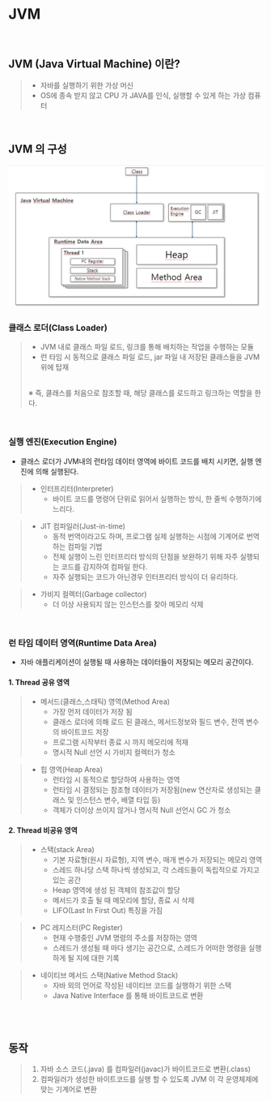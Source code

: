 # JVM   

&nbsp;

## JVM (Java Virtual Machine) 이란?
> - 자바를 실행하기 위한 가상 머신
> - OS에 종속 받지 않고 CPU 가 JAVA를 인식, 실행할 수 있게 하는 가상 컴퓨터

&nbsp;
&nbsp;    

## JVM 의 구성
![img.png](img.png)
### 클래스 로더(Class Loader)   
>   - JVM 내로 클래스 파일 로드, 링크를 통해 배치하는 작업을 수행하는 모듈    
>   - 런 타임 시 동적으로 클래스 파일 로드, jar 파일 내 저장된 클래스들을 JVM 위에 탑재   
>   &nbsp;&nbsp;&nbsp;&nbsp;   
> 
>   ※ 즉, 클래스를 처음으로 참조할 때, 해당 클래스를 로드하고 링크하는 역할을 한다.   

&nbsp;

### 실행 엔진(Execution Engine)
- 클래스 로더가 JVM내의 런타임 데이터 영역에 바이트 코드를 배치 시키면, 실행 엔진에 의해 실행된다.
>   - 인터프리터(Interpreter)   
>     - 바이트 코드를 명령어 단위로 읽어서 실행하는 방식, 한 줄씩 수행하기에 느리다.

>  - JIT 컴파일러(Just-in-time)   
>    - 동적 번역이라고도 하며, 프로그램 실제 실행하는 시점에 기계어로 번역하는 컴파일 기법   
>    - 전체 실행이 느린 인터프리터 방식의 단점을 보완하기 위해 자주 실행되는 코드를 감지하여 컴파일 한다.  
>    - 자주 실행되는 코드가 아닌경우 인터프리터 방식이 더 유리하다.

>  - 가비지 컬렉터(Garbage collector)   
>    - 더 이상 사용되지 않는 인스턴스를 찾아 메모리 삭제

&nbsp;

### 런 타임 데이터 영역(Runtime Data Area)   
  - 자바 애플리케이션이 실행될 때 사용하는 데이터들이 저장되는 메모리 공간이다.   

####  1. Thread 공유 영역  
> - 메서드(클래스,스태틱) 영역(Method Area)   
>   -  가장 먼저 데이터가 저장 됨 
>   - 클래스 로더에 의해 로드 된 클래스, 메서드정보와 필드 변수, 전역 변수의 바이트코드 저장
>   - 프로그램 시작부터 종료 시 까지 메모리에 적재
>   - 명시적 Null 선언 시 가비지 컬렉터가 청소

> - 힙 영역(Heap Area)  
>   - 런타임 시 동적으로 할당하여 사용하는 영역
>   - 런타임 시 결정되는 참조형 데이터가 저장됨(new 연산자로 생성되는 클래스 및 인스턴스 변수, 배열 타입 등)
>   - 객체가 더이상 쓰이지 않거나 명시적 Null 선언시  GC 가 청소

#### 2. Thread 비공유 영역
>  - 스택(stack Area)
>      - 기본 자료형(원시 자료형), 지역 변수, 매개 변수가 저장되는 메모리 영역
>      - 스레드 하나당 스택 하나씩 생성되고, 각 스레드들이 독립적으로 가지고 있는 공간
>      - Heap 영역에 생성 된 객체의 참조값이 할당
>      - 메서드가 호출 될 때 메모리에 할당, 종료 시 삭제
>      - LIFO(Last In First Out) 특징을 가짐

>  - PC 레지스터(PC Register)
>    - 현재 수행중인 JVM 명령의 주소를 저장하는 영역
>    - 스레드가 생성될 때 마다 생기는 공간으로, 스레드가 어떠한 명령을 실행하게 될 지에 대한 기록   

>  
> - 네이티브 메서드 스택(Native Method Stack)
>   - 자바 외의 언어로 작성된 네이티브 코드를 실행하기 위한 스택   
>   - Java Native Interface 를 통해 바이트코드로 변환   

&nbsp;  
&nbsp;  

## 동작
> 1. 자바 소스 코드(.java) 를 컴파일러(javac)가 바이트코드로 변환(.class)
> 2. 컴파일러가 생성한 바이트코드를 실행 할 수 있도록 JVM 이 각 운영체제에 맞는 기계어로 변환

